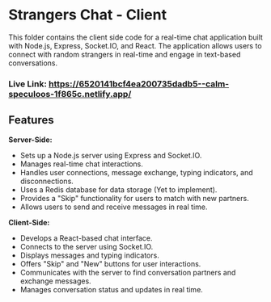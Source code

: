 # Strangers Chat - Client

This folder contains the client side code for a real-time chat application built with Node.js, Express, Socket.IO, and React. The application allows users to connect with random strangers in real-time and engage in text-based conversations.

### Live Link: https://6520141bcf4ea200735dadb5--calm-speculoos-1f865c.netlify.app/

## Features

**Server-Side:**

- Sets up a Node.js server using Express and Socket.IO.
- Manages real-time chat interactions.
- Handles user connections, message exchange, typing indicators, and disconnections.
- Uses a Redis database for data storage (Yet to implement).
- Provides a "Skip" functionality for users to match with new partners.
- Allows users to send and receive messages in real time.

**Client-Side:**

- Develops a React-based chat interface.
- Connects to the server using Socket.IO.
- Displays messages and typing indicators.
- Offers "Skip" and "New" buttons for user interactions.
- Communicates with the server to find conversation partners and exchange messages.
- Manages conversation status and updates in real time.
